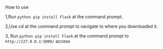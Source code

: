 How to use


1,Run ``` python pip install Flask ``` at the command prompt.


2,Use cd at the command prompt to navigate to where you downloaded it.


3, Run ``` python pip install Flask ``` at the command prompt to ``` http://127.0.0.1:5000/ ``` access

